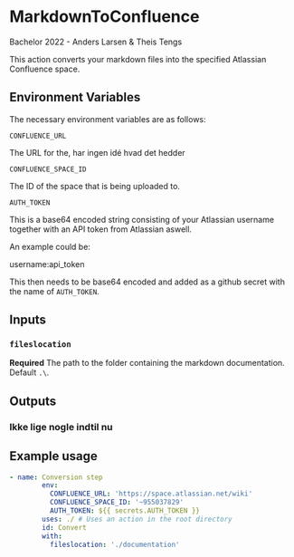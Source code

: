 # MarkdownToConfluence
Bachelor 2022 - Anders Larsen &amp; Theis Tengs

This action converts your markdown files into the specified Atlassian Confluence space.

## Environment Variables
The necessary environment variables are as follows: 

`CONFLUENCE_URL`

The URL for the, har ingen idé hvad det hedder

`CONFLUENCE_SPACE_ID`

The ID of the space that is being uploaded to.

`AUTH_TOKEN`

This is a base64 encoded string consisting of your Atlassian username together with an API token from Atlassian aswell.

An example could be:

username:api_token

This then needs to be base64 encoded and added as a github secret with the name of `AUTH_TOKEN`.
## Inputs

### `fileslocation`

**Required** The path to the folder containing the markdown documentation. Default `.\`.

## Outputs

### Ikke lige nogle indtil nu
## Example usage

```yaml
- name: Conversion step
        env:
          CONFLUENCE_URL: 'https://space.atlassian.net/wiki'
          CONFLUENCE_SPACE_ID: '~955037829'
          AUTH_TOKEN: ${{ secrets.AUTH_TOKEN }}
        uses: ./ # Uses an action in the root directory
        id: Convert
        with:
          fileslocation: './documentation'
```